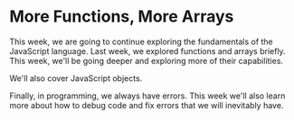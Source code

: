 # More Functions, More Arrays

This week, we are going to continue exploring the fundamentals of the JavaScript language. Last week, we explored functions and arrays briefly. This week, we'll be going deeper and exploring more of their capabilities.

We'll also cover JavaScript objects.

Finally, in programming, we always have errors. This week we'll also learn more about how to debug code and fix errors that we will inevitably have.
